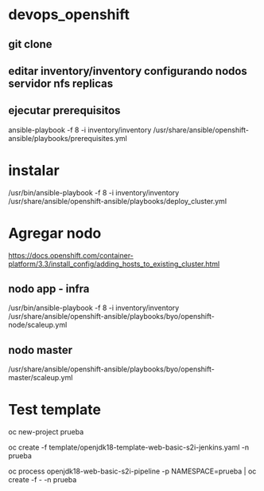 # devops_openshift

## git clone 

## editar inventory/inventory configurando nodos servidor nfs replicas

## ejecutar prerequisitos

ansible-playbook -f 8 -i inventory/inventory /usr/share/ansible/openshift-ansible/playbooks/prerequisites.yml

# instalar 

/usr/bin/ansible-playbook -f 8 -i inventory/inventory /usr/share/ansible/openshift-ansible/playbooks/deploy_cluster.yml

# Agregar nodo

https://docs.openshift.com/container-platform/3.3/install_config/adding_hosts_to_existing_cluster.html

## nodo app - infra

/usr/bin/ansible-playbook -f 8 -i inventory/inventory /usr/share/ansible/openshift-ansible/playbooks/byo/openshift-node/scaleup.yml

## nodo master

/usr/share/ansible/openshift-ansible/playbooks/byo/openshift-master/scaleup.yml


# Test template ##

oc new-project prueba

oc create -f template/openjdk18-template-web-basic-s2i-jenkins.yaml -n prueba

oc process openjdk18-web-basic-s2i-pipeline -p NAMESPACE=prueba  | oc create -f - -n prueba
